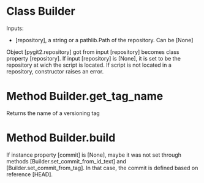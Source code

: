 <title> Insides </title>

# Class Builder

Inputs:

 - [repository], a string or a pathlib.Path of the repository. Can be [None]

Object [pygit2.repository] got from input [repository] becomes class property [repository]. If input [repository] is [None], it is set to be the repository at wich the script is located. If script is not located in a repository, constructor raises an error.


# Method Builder.get_tag_name

Returns the name of a versioning tag

# Method Builder.build

If instance property [commit] is [None], maybe it was not set through methods [Builder.set_commit_from_id_text] and [Builder.set_commit_from_tag]. In that case, the commit is defined based on reference [HEAD].
